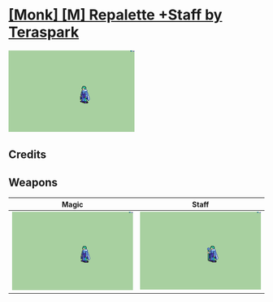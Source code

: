 # [\[Monk\] \[M\] Repalette +Staff by Teraspark](./)

<img src="./6.%20Magic/Magic_000.png" alt="[Monk] [M] Repalette +Staff by Teraspark standing" />

## Credits



## Weapons


|Magic |Staff |
|  :---: | :---: |
| <img alt="Magic animation" src="./6.%20Magic/Magic.gif" /> | <img alt="Staff animation" src="./7.%20Staff/Staff.gif" /> |
